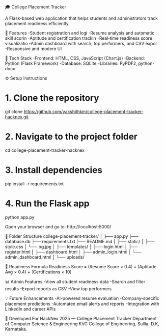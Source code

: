 🎓 College Placement Tracker

A Flask-based web application that helps students and administrators track placement readiness efficiently.

🚀 Features
-Student registration and logi
-Resume analysis and automatic skill scorin
-Aptitude and certification trackin
-Real-time readiness score visualizatio
-Admin dashboard with search, top performers, and CSV expor
-Responsive and modern UI

🧰 Tech Stack
-Frontend: HTML, CSS, JavaScript (Chart.js)
-Backend: Python (Flask Framework)
-Database: SQLite
-Libraries: PyPDF2, python-docx

⚙️ Setup Instructions
# 1. Clone the repository
git clone https://github.com/yakshithkm/college-placement-tracker-hacknex.git

# 2. Navigate to the project folder
cd college-placement-tracker-hacknex

# 3. Install dependencies
pip install -r requirements.txt

# 4. Run the Flask app
python app.py

Open your browser and go to: http://localhost:5000/

📂 Folder Structure
college-placement-tracker/
│
├── app.py
├── database.db
├── requirements.txt
├── README.md
│
├── static/
│   ├── style.css
│   └── bg.jpg
│
├── templates/
│   ├── login.html
│   ├── register.html
│   ├── dashboard.html
│   ├── admin_login.html
│   └── admin_dashboard.html
│
└── uploads/

🧮 Readiness Formula
Readiness Score = (Resume Score × 0.4) + (Aptitude Avg × 0.4) + (Certifications × 10)

📊 Admin Features
-View all student readiness data
-Search and filter results
-Export reports as CSV
-View top performers

💡 Future Enhancements
-AI-powered resume evaluation
-Company-specific placement predictions
-Automated email alerts and reports
-Integration with LinkedIn and career APIs

📘 Developed For
HackNex 2025 — College Placement Tracker
Department of Computer Science & Engineering
KVG College of Engineering, Sullia, D.K, Karnataka.